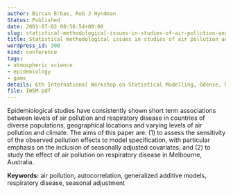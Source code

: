 ```yaml
---
author: Bircan Erbas, Rob J Hyndman
Status: Published
date: 2001-07-02 00:56:54+00:00
slug: statistical-methodological-issues-in-studies-of-air-pollution-and-respiratory-disease
title: Statistical methodological issues in studies of air pollution and respiratory disease
wordpress_id: 300
kind: conference
tags:
- atmospheric science
- epidemiology
- gams
details: 6th International Workshop on Statistical Modelling, Odense, Denmark. 2-6 July, 2001
file: IWSM.pdf
---
```


Epidemiological studies have consistently shown short term associations between levels of air pollution and respiratory disease in countries of diverse populations, geographical locations and varying levels of air pollution and climate. The aims of this paper are: (1) to assess the sensitivity of the observed pollution effects to model specification, with particular emphasis on the inclusion of seasonally adjusted covariates; and (2) to study the effect of air pollution on respiratory disease in Melbourne, Australia.

**Keywords:** air pollution, autocorrelation, generalized additive models, respiratory disease, seasonal adjustment
